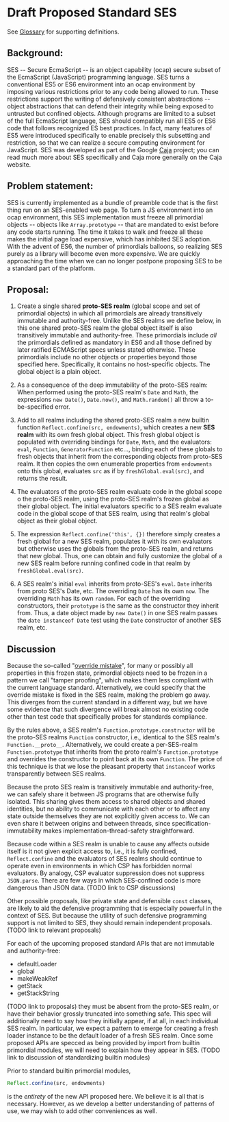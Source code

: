 # Draft Proposed Standard SES

See [Glossary](https://github.com/FUDCo/ses-realm/wiki/Glossary) for
supporting definitions.


## Background:

SES -- Secure EcmaScript -- is an object capability (ocap) secure subset of the
EcmaScript (JavaScript) programming language.  SES turns a conventional ES5 or
ES6 environment into an ocap environment by imposing various restrictions prior
to any code being allowed to run.  These restrictions support the writing of
defensively consistent abstractions -- object abstractions that can defend
their integrity while being exposed to untrusted but confined objects.
Although programs are limited to a subset of the full EcmaScript language, SES
should compatibly run all ES5 or ES6 code that follows recognized ES best
practices. In fact, many features of ES5 were introduced specifically to enable
precisely this subsetting and restriction, so that we can realize a secure
computing environment for JavaScript.  SES was developed as part of the Google
[Caja](https://github.com/google/caja) project; you can read much more about
SES specifically and Caja more generally on the Caja website.


## Problem statement:

SES is currently implemented as a bundle of preamble code that is the first
thing run on an SES-enabled web page.  To turn a JS environment into an ocap
environment, this SES implementation must freeze all primordial objects --
objects like `Array.prototype` -- that are mandated to exist before any code
starts running. The time it takes to walk and freeze all these makes the
initial page load expensive, which has inhibited SES adoption. With the advent
of ES6, the number of primordials balloons, so realizing SES purely as a
library will become even more expensive. We are quickly approaching the time
when we can no longer postpone proposing SES to be a standard part of the
platform.


## Proposal:

  1. Create a single shared **proto-SES realm** (global scope and set of primordial objects) in which all primordials are already transitively immutable and authority-free. Unlike the SES realms we define below, in this one shared proto-SES realm the global object itself is also transitively immutable and authority-free. These primordials include *all* the primordials defined as mandatory in ES6 and all those defined by later ratified ECMAScript specs unless stated otherwise. These primordials include no other objects or properties beyond those specified here. Specifically, it contains no host-specific objects. The global object is a plain object.

  1. As a consequence of the deep immutability of the proto-SES realm: When performed using the proto-SES realm's `Date` and `Math`, the expressions `new Date()`, `Date.now()`, and `Math.random()` all throw a to-be-specified error.

  1. Add to all realms including the shared proto-SES realm a new builtin function `Reflect.confine(src, endowments)`, which creates a new **SES realm** with its own fresh global object. This fresh global object is populated with overriding bindings for `Date`, `Math`, and the evaluators: `eval`, `Function`, `GeneratorFunction` etc..., binding each of these globals to fresh objects that inherit from the corresponding objects from proto-SES realm. It then copies the own enumerable properties from `endowments` onto this global, evaluates `src` as if by `freshGlobal.eval(src)`, and returns the result.

  1. The evaluators of the proto-SES realm evaluate code in the global scope o the proto-SES realm, using the proto-SES realm's frozen global as their global object. The initial evaluators specific to a SES realm evaluate code in the global scope of that SES realm, using that realm's global object as their global object.

  1. The expression `Reflect.confine('this', {})` therefore simply creates a fresh global for a new SES realm, populates it with its own evaluators but otherwise uses the globals from the proto-SES realm, and returns that new global. Thus, one can obtain and fully customize the global of a new SES realm before running confined code in that realm by `freshGlobal.eval(src)`.

  1. A SES realm's initial `eval` inherits from proto-SES's `eval`. `Date` inherits from proto SES's Date, etc. The overriding `Date` has its own `now`. The overriding `Math` has its own `random`. For each of the overriding constructors, their `prototype` is the same as the constructor they inherit from. Thus, a date object made by `new Date()` in one SES realm passes the `date instanceof Date` test using the `Date` constructor of another SES realm, etc.

## Discussion

Because the so-called "[override mistake](
http://wiki.ecmascript.org/doku.php?id=strawman:fixing_override_mistake)", for
many or possibly all properties in this frozen state, primordial objects need
to be frozen in a pattern we call "tamper proofing", which makes them less
compliant with the current language standard. Alternatively, we could specify
that the override mistake is fixed in the SES realm, making the problem go
away. This diverges from the current standard in a different way, but we have
some evidence that such divergence will break almost no existing code other
than test code that specifically probes for standards compliance.

By the rules above, a SES realm's `Function.prototype.constructor` will be the proto-SES realms `Function` constructor, i.e., identical to the SES realm's `Function.__proto__`. Alternatively, we could create a per-SES-realm `Function.prototype` that inherits from the proto realm's `Function.prototype` and overrides the constructor to point back at its own `Function`. The price of this technique is that we lose the pleasant property that `instanceof` works transparently between SES realms.

Because the proto SES realm is transitively immutable and authority-free, we
can safely share it between JS programs that are otherwise fully
isolated. This sharing gives them access to shared objects and shared
identities, but no ability to communicate with each other or to affect any state outside themselves they are not explicitly given access to. We can even share it between origins and between threads, since specification-immutability makes implementation-thread-safety straightforward.

Because code within a SES realm is unable to cause any affects outside itself is it not given explicit access to, i.e., it is fully confined, `Reflect.confine` and the evaluators of SES realms should continue to operate even in environments in which CSP has forbidden normal evaluators. By analogy, CSP evaluator suppression does not suppress `JSON.parse`. There are few ways in which SES-confined code is more dangerous than JSON data. (TODO link to CSP discussions)

Other possible proposals, like private state and defensible `const` classes, are likely to aid the defensive programming that is especially powerful in the context of SES. But because the utility of such defensive programming support is not limited to SES, they should remain independent proposals. (TODO link to relevant proposals)

For each of the upcoming proposed standard APIs that are not immutable and authority-free:

  * defaultLoader
  * global
  * makeWeakRef
  * getStack
  * getStackString

 (TODO link to proposals) they must be absent from the proto-SES realm, or have their behavior grossly truncated into something safe. This spec will additionally need to say how they initially appear, if at all, in each individual SES realm.  In particular, we expect a pattern to emerge for creating a fresh loader instance to be the default loader of a fresh SES realm. Once some proposed APIs are specced as being provided by import from builtin primordial modules, we will need to explain how they appear in SES. (TODO link to discussion of standardizing builtin modules)

Prior to standard builtin primordial modules,

```js
Reflect.confine(src, endowments)
```

is the *entirety* of the new API proposed here. We believe it is all that is necessary. However, as we develop a better understanding of patterns of use, we may wish to add other conveniences as well.
